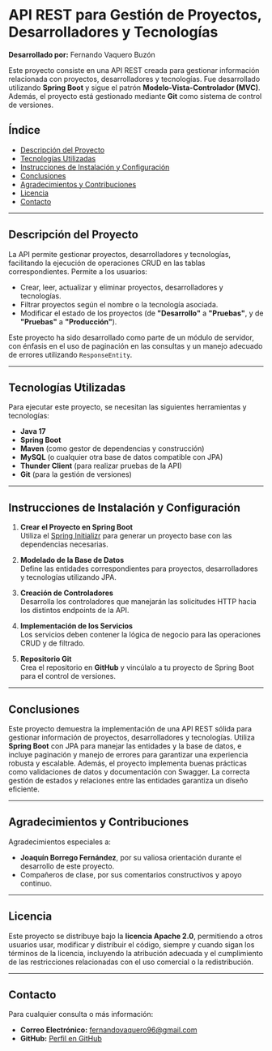 # API REST para Gestión de Proyectos, Desarrolladores y Tecnologías

**Desarrollado por:** Fernando Vaquero Buzón

Este proyecto consiste en una API REST creada para gestionar información relacionada con proyectos, desarrolladores y tecnologías. Fue desarrollado utilizando **Spring Boot** y sigue el patrón **Modelo-Vista-Controlador (MVC)**. Además, el proyecto está gestionado mediante **Git** como sistema de control de versiones.

## Índice
- [Descripción del Proyecto](#descripción-del-proyecto)
- [Tecnologías Utilizadas](#tecnologías-utilizadas)
- [Instrucciones de Instalación y Configuración](#instrucciones-de-instalación-y-configuración)
- [Conclusiones](#conclusiones)
- [Agradecimientos y Contribuciones](#agradecimientos-y-contribuciones)
- [Licencia](#licencia)
- [Contacto](#contacto)

---

## Descripción del Proyecto

La API permite gestionar proyectos, desarrolladores y tecnologías, facilitando la ejecución de operaciones CRUD en las tablas correspondientes. Permite a los usuarios:
- Crear, leer, actualizar y eliminar proyectos, desarrolladores y tecnologías.
- Filtrar proyectos según el nombre o la tecnología asociada.
- Modificar el estado de los proyectos (de **"Desarrollo"** a **"Pruebas"**, y de **"Pruebas"** a **"Producción"**).

Este proyecto ha sido desarrollado como parte de un módulo de servidor, con énfasis en el uso de paginación en las consultas y un manejo adecuado de errores utilizando `ResponseEntity`.

---

## Tecnologías Utilizadas

Para ejecutar este proyecto, se necesitan las siguientes herramientas y tecnologías:

- **Java 17**
- **Spring Boot**
- **Maven** (como gestor de dependencias y construcción)
- **MySQL** (o cualquier otra base de datos compatible con JPA)
- **Thunder Client** (para realizar pruebas de la API)
- **Git** (para la gestión de versiones)

---

## Instrucciones de Instalación y Configuración

1. **Crear el Proyecto en Spring Boot**  
   Utiliza el [Spring Initializr](https://start.spring.io/) para generar un proyecto base con las dependencias necesarias.

2. **Modelado de la Base de Datos**  
   Define las entidades correspondientes para proyectos, desarrolladores y tecnologías utilizando JPA.

3. **Creación de Controladores**  
   Desarrolla los controladores que manejarán las solicitudes HTTP hacia los distintos endpoints de la API.

4. **Implementación de los Servicios**  
   Los servicios deben contener la lógica de negocio para las operaciones CRUD y de filtrado.

5. **Repositorio Git**  
   Crea el repositorio en **GitHub** y vincúlalo a tu proyecto de Spring Boot para el control de versiones.

---

## Conclusiones

Este proyecto demuestra la implementación de una API REST sólida para gestionar información de proyectos, desarrolladores y tecnologías. Utiliza **Spring Boot** con JPA para manejar las entidades y la base de datos, e incluye paginación y manejo de errores para garantizar una experiencia robusta y escalable. Además, el proyecto implementa buenas prácticas como validaciones de datos y documentación con Swagger. La correcta gestión de estados y relaciones entre las entidades garantiza un diseño eficiente.

---

## Agradecimientos y Contribuciones

Agradecimientos especiales a:

- **Joaquín Borrego Fernández**, por su valiosa orientación durante el desarrollo de este proyecto.
- Compañeros de clase, por sus comentarios constructivos y apoyo continuo.

---

## Licencia

Este proyecto se distribuye bajo la **licencia Apache 2.0**, permitiendo a otros usuarios usar, modificar y distribuir el código, siempre y cuando sigan los términos de la licencia, incluyendo la atribución adecuada y el cumplimiento de las restricciones relacionadas con el uso comercial o la redistribución.

---

## Contacto

Para cualquier consulta o más información:

- **Correo Electrónico:** fernandovaquero96@gmail.com  
- **GitHub:** [Perfil en GitHub](https://github.com/FernandoVB96)
